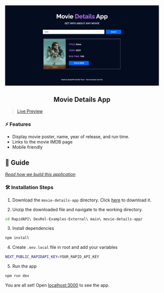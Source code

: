 ![cover](assets/cover.png)

<div align="center">
	<h2>Movie Details App</h2>
</div>

> [Live Preview](https://rapidapi-example-movie-details-app.vercel.app/)

### ⚡️ Features

- Display movie poster, name, year of release, and run time.
- Links to the movie IMDB page
- Mobile friendly

## 📖 Guide

[*Read how we build this application*](https://rapidapi.com/guides/build-movie-details-app)

### 🛠️ Installation Steps

1. Download the `movie-details-app` directory. Click [here](https://download-directory.github.io/?url=https://github.com/RapidAPI/DevRel-Examples-External/tree/main/movie-details-app) to download it.

2. Unzip the downloaded file and navigate to the working directory.

```bash
cd RapidAPI\ DevRel-Examples-External\ main\ movie-details-app/
```

3. Install dependencies

```bash
npm install
```

4. Create `.env.local` file in root and add your variables

```bash
NEXT_PUBLIC_RAPIDAPI_KEY=YOUR_RAPID_API_KEY
```

5. Run the app

```bash
npm run dev
```

You are all set! Open [localhost:3000](http://localhost:3000/) to see the app.
